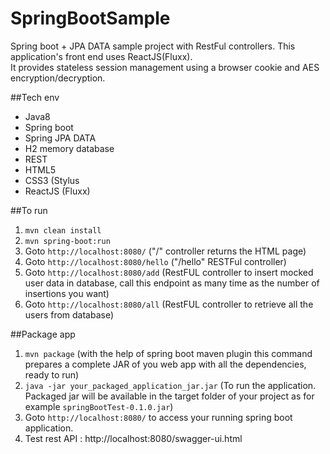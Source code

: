 # SpringBootSample
Spring boot + JPA DATA sample project with RestFul controllers. This application's front end uses ReactJS(Fluxx). <br/>
It provides stateless session management using a browser cookie and AES encryption/decryption.

##Tech env
  - Java8
  - Spring boot
  - Spring JPA DATA
  - H2 memory database
  - REST
  - HTML5
  - CSS3 (Stylus
  - ReactJS (Fluxx)

##To run
  1. ```mvn clean install```
  2. ```mvn spring-boot:run```
  3. Goto ```http://localhost:8080/```   ("/" controller returns the HTML page)
  4. Goto ```http://localhost:8080/hello```  ("/hello" RESTFul controller)
  5. Goto ```http://localhost:8080/add```  (RestFUL controller to insert mocked user data in database, call this endpoint as many time as the number of insertions you want)
  6. Goto ```http://localhost:8080/all```  (RestFUL controller to retrieve all the users from database)
  
##Package app
  1. ```mvn package``` (with the help of spring boot maven plugin this command prepares a complete JAR of you web app with all the dependencies, ready to run)
  2. ```java -jar your_packaged_application_jar.jar``` (To run the application. Packaged jar will be available in the target folder of your project as for example ```springBootTest-0.1.0.jar```)
  3. Goto ```http://localhost:8080/``` to access your running spring boot application.
  4. Test rest API : http://localhost:8080/swagger-ui.html
